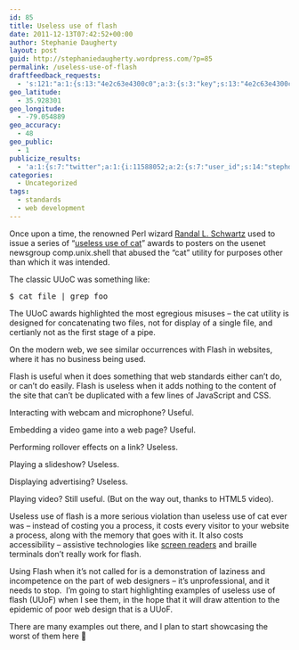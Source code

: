 ```yaml
---
id: 85
title: Useless use of flash
date: 2011-12-13T07:42:52+00:00
author: Stephanie Daugherty
layout: post
guid: http://stephaniedaugherty.wordpress.com/?p=85
permalink: /useless-use-of-flash
draftfeedback_requests:
  - 's:121:"a:1:{s:13:"4e2c63e4300c0";a:3:{s:3:"key";s:13:"4e2c63e4300c0";s:4:"time";s:10:"1311532004";s:7:"user_id";s:7:"4471717";}}";'
geo_latitude:
  - 35.928301
geo_longitude:
  - -79.054889
geo_accuracy:
  - 48
geo_public:
  - 1
publicize_results:
  - 'a:1:{s:7:"twitter";a:1:{i:11588052;a:2:{s:7:"user_id";s:14:"stephdaugherty";s:7:"post_id";s:18:"146495289010823168";}}}'
categories:
  - Uncategorized
tags:
  - standards
  - web development
---
```

Once upon a time, the renowned Perl wizard <a class="zem_slink" title="Randal L. Schwartz" href="http://www.stonehenge.com/merlyn/" rel="homepage">Randal L. Schwartz</a> used to issue a series of &#8220;<a class="zem_slink" title="Cat (Unix)" href="http://en.wikipedia.org/wiki/Cat_%28Unix%29" rel="wikipedia">useless use of cat</a>&#8221; awards to posters on the usenet newsgroup comp.unix.shell that abused the &#8220;cat&#8221; utility for purposes other than which it was intended.

The classic UUoC was something like:

<pre>$ cat file | grep foo</pre>

The UUoC awards highlighted the most egregious misuses &#8211; the cat utility is designed for concatenating two files, not for display of a single file, and certianly not as the first stage of a pipe.

On the modern web, we see similar occurrences with Flash in websites, where it has no business being used.

Flash is useful when it does something that web standards either can&#8217;t do, or can&#8217;t do easily. Flash is useless when it adds nothing to the content of the site that can&#8217;t be duplicated with a few lines of JavaScript and CSS.

Interacting with webcam and microphone? Useful.

Embedding a video game into a web page? Useful.

Performing rollover effects on a link? Useless.

Playing a slideshow? Useless.

Displaying advertising? Useless.

Playing video? Still useful. (But on the way out, thanks to HTML5 video).

Useless use of flash is a more serious violation than useless use of cat ever was &#8211; instead of costing you a process, it costs every visitor to your website a process, along with the memory that goes with it. It also costs accessibility &#8211; assistive technologies like <a class="zem_slink" title="Screen reader" href="http://en.wikipedia.org/wiki/Screen_reader" rel="wikipedia">screen readers</a> and braille terminals don&#8217;t really work for flash.

Using Flash when it&#8217;s not called for is a demonstration of laziness and incompetence on the part of web designers &#8211; it&#8217;s unprofessional, and it needs to stop.  I&#8217;m going to start highlighting examples of useless use of flash (UUoF) when I see them, in the hope that it will draw attention to the epidemic of poor web design that is a UUoF.

There are many examples out there, and I plan to start showcasing the worst of them here 🙂